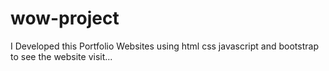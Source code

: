 # wow-project
I Developed this Portfolio Websites using html css javascript and bootstrap to see the website visit...
